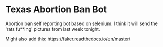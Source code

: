 # Texas Abortion Ban Bot 
Abortion ban self reporting bot based on selenium. I think it will send the 'rats fu**ing' pictures from last week tonight.  

Might also add this: 
https://faker.readthedocs.io/en/master/